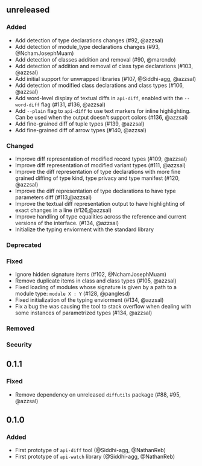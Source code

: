 ## unreleased

### Added

- Add detection of type declarations changes (#92, @azzsal)
- Add detection of module_type declarations changes (#93, @NchamJosephMuam)
- Add detection of classes addition and removal (#90, @marcndo)
- Add detection of addition and removal of class type declarations (#103, @azzsal)
- Add initial support for unwrapped libraries (#107, @Siddhi-agg, @azzsal)
- Add detection of modified class declarations and class types (#106, @azzsal)
- Add word-level display of textual diffs in `api-diff`, enabled with the
  `--word-diff` flag (#131, #136, @azzsal)
- Add `--plain` flag to `api-diff` to use text markers for inline highlighting.
  Can be used when the output doesn't support colors (#136, @azzsal)
- Add fine-grained diff of tuple types (#139, @azzsal)
- Add fine-grained diff of arrow types (#140, @azzsal)

### Changed

  - Improve diff representation of modified record types (#109, @azzsal)
  - Improve diff representation of modified variant types (#111, @azzsal)
  - Improve the diff representation of type declarations with more fine grained diffing of
    type kind, type privacy and type manifest (#120, @azzsal)
  - Improve the diff representation of type declarations to have type parameters diff (#113,@azzsal)
  - Improve the textual diff representation output to have highlighting of exact
    changes in a line (#126,@azzsal)
  - Improve handling of type equalities across the reference and current
    versions of the interface. (#134, @azzsal)
  - Initialize the typing enviorment with the standard library

### Deprecated

### Fixed

- Ignore hidden signature items (#102, @NchamJosephMuam)
- Remove duplicate items in class and class types (#105, @azzsal)
- Fixed loading of modules whose signature is given by a path to a module type:
  `module X : Y` (#128, @panglesd)
- Fixed initialization of the typing enviorment (#134, @azzsal)
- Fix a bug the was causing the tool to stack overflow when dealing with
  some instances of parametrized types (#134, @azzsal)

### Removed

### Security

## 0.1.1

### Fixed

- Remove dependency on unreleased `diffutils` package
  (#88, #95, @azzsal)

## 0.1.0

### Added

- First prototype of `api-diff` tool (@Siddhi-agg, @NathanReb)
- First prototype of `api-watch` library (@Siddhi-agg, @NathanReb)
